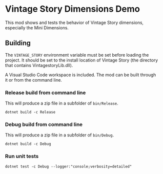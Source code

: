 # Vintage Story Dimensions Demo

This mod shows and tests the behavior of Vintage Story dimensions, especially the Mini Dimensions.

## Building

The `VINTAGE_STORY` environment variable must be set before loading the
project. It should be set to the install location of Vintage Story (the
directory that contains VintagestoryLib.dll).

A Visual Studio Code workspace is included. The mod can be built through it or
from the command line.

### Release build from command line

This will produce a zip file in a subfolder of `bin/Release`.
```
dotnet build -c Release
```

### Debug build from command line

This will produce a zip file in a subfolder of `bin/Debug`.
```
dotnet build -c Debug
```

### Run unit tests

```
dotnet test -c Debug --logger:"console;verbosity=detailed"
```
